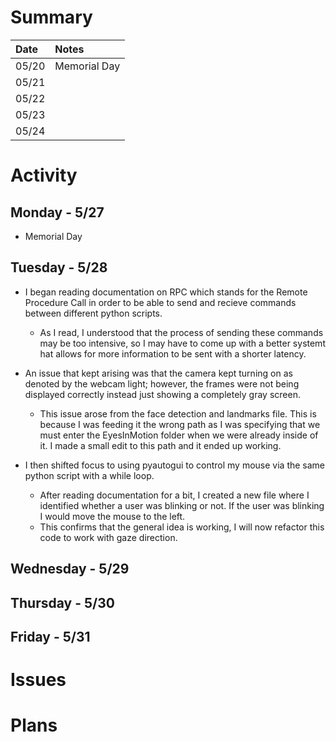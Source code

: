 # Summary

| Date  | Notes
| :---- | :----
| 05/20 | Memorial Day
| 05/21 | 
| 05/22 | 
| 05/23 | 
| 05/24 | 

# Activity
    
## Monday - 5/27

- Memorial Day

## Tuesday - 5/28

- I began reading documentation on RPC which stands for the Remote Procedure Call in order to be able to send and recieve commands between different python scripts.
    - As I read, I understood that the process of sending these commands may be too intensive, so I may have to come up with a better systemt hat allows for more information to be sent with a shorter latency.

- An issue that kept arising was that the camera kept turning on as denoted by the webcam light; however, the frames were not being displayed correctly instead just showing a completely gray screen.
    - This issue arose from the face detection and landmarks file. This is because I was feeding it the wrong path as I was specifying that we must enter the EyesInMotion folder when we were already inside of it. I made a small edit to this path and it ended up working.


- I then shifted focus to using pyautogui to control my mouse via the same python script with a while loop.
    - After reading documentation for a bit, I created a new file where I identified whether a user was blinking or not. If the user was blinking I would move the mouse to the left.
    - This confirms that the general idea is working, I will now refactor this code to work with gaze direction.

## Wednesday - 5/29

## Thursday - 5/30

## Friday - 5/31
        
# Issues


# Plans

